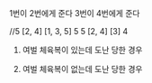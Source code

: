 
1번이 2번에게 준다
3번이 4번에게 준다


//5   [2, 4]	[1, 3, 5]	5
5	[2, 4]	        [3]	     4

1. 여벌 체육복이 있는데 도난 당한 경우


2. 여벌 체육복이 없는데 도난 당한 경우